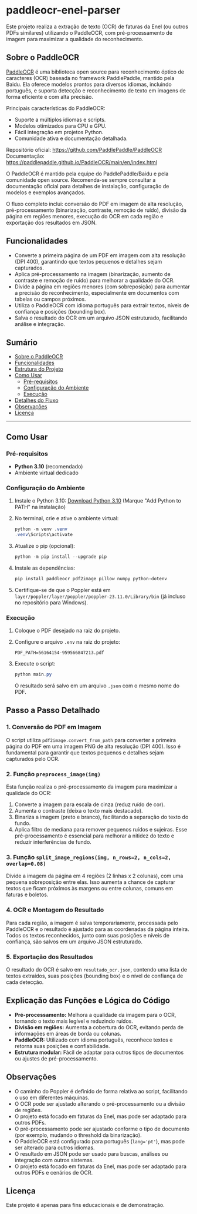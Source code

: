 # paddleocr-enel-parser

Este projeto realiza a extração de texto (OCR) de faturas da Enel (ou outros PDFs similares) utilizando o PaddleOCR, com pré-processamento de imagem para maximizar a qualidade do reconhecimento.

## Sobre o PaddleOCR

[PaddleOCR](https://paddlepaddle.github.io/PaddleOCR/main/en/index.html) é uma biblioteca open source para reconhecimento óptico de caracteres (OCR) baseada no framework PaddlePaddle, mantido pela Baidu. Ela oferece modelos prontos para diversos idiomas, incluindo português, e suporta detecção e reconhecimento de texto em imagens de forma eficiente e com alta precisão.

Principais características do PaddleOCR:
- Suporte a múltiplos idiomas e scripts.
- Modelos otimizados para CPU e GPU.
- Fácil integração em projetos Python.
- Comunidade ativa e documentação detalhada.

Repositório oficial: https://github.com/PaddlePaddle/PaddleOCR
Documentação: https://paddlepaddle.github.io/PaddleOCR/main/en/index.html

O PaddleOCR é mantido pela equipe do PaddlePaddle/Baidu e pela comunidade open source. Recomenda-se sempre consultar a documentação oficial para detalhes de instalação, configuração de modelos e exemplos avançados.

O fluxo completo inclui: conversão do PDF em imagem de alta resolução, pré-processamento (binarização, contraste, remoção de ruído), divisão da página em regiões menores, execução do OCR em cada região e exportação dos resultados em JSON.

## Funcionalidades
- Converte a primeira página de um PDF em imagem com alta resolução (DPI 400), garantindo que textos pequenos e detalhes sejam capturados.
- Aplica pré-processamento na imagem (binarização, aumento de contraste e remoção de ruído) para melhorar a qualidade do OCR.
- Divide a página em regiões menores (com sobreposição) para aumentar a precisão do reconhecimento, especialmente em documentos com tabelas ou campos próximos.
- Utiliza o PaddleOCR com idioma português para extrair textos, níveis de confiança e posições (bounding box).
- Salva o resultado do OCR em um arquivo JSON estruturado, facilitando análise e integração.

## Sumário

- [Sobre o PaddleOCR](#sobre-o-paddleocr)
- [Funcionalidades](#funcionalidades)
- [Estrutura do Projeto](#estrutura-do-projeto)
- [Como Usar](#como-usar)
  - [Pré-requisitos](#pré-requisitos)
  - [Configuração do Ambiente](#configuração-do-ambiente)
  - [Execução](#execução)
- [Detalhes do Fluxo](#detalhes-do-fluxo)
- [Observações](#observações)
- [Licença](#licença)

---

## Como Usar

### Pré-requisitos

- **Python 3.10** (recomendado)
- Ambiente virtual dedicado

### Configuração do Ambiente

1. Instale o Python 3.10:
   [Download Python 3.10](https://www.python.org/downloads/release/python-3100/)
   (Marque "Add Python to PATH" na instalação)

2. No terminal, crie e ative o ambiente virtual:
   ```powershell
   python -m venv .venv
   .venv\Scripts\activate
   ```

3. Atualize o pip (opcional):
   ```powershell
   python -m pip install --upgrade pip
   ```

4. Instale as dependências:
   ```powershell
   pip install paddleocr pdf2image pillow numpy python-dotenv
   ```

5. Certifique-se de que o Poppler está em `layer/poppler/layer/poppler/poppler-23.11.0/Library/bin` (já incluso no repositório para Windows).

### Execução

1. Coloque o PDF desejado na raiz do projeto.
2. Configure o arquivo `.env` na raiz do projeto:
   ```
   PDF_PATH=56164154-959566847213.pdf
   ```

3. Execute o script:
   ```powershell
   python main.py
   ```
   O resultado será salvo em um arquivo `.json` com o mesmo nome do PDF.

## Passo a Passo Detalhado

### 1. Conversão do PDF em Imagem
O script utiliza `pdf2image.convert_from_path` para converter a primeira página do PDF em uma imagem PNG de alta resolução (DPI 400). Isso é fundamental para garantir que textos pequenos e detalhes sejam capturados pelo OCR.

### 2. Função `preprocess_image(img)`
Esta função realiza o pré-processamento da imagem para maximizar a qualidade do OCR:
1. Converte a imagem para escala de cinza (reduz ruído de cor).
2. Aumenta o contraste (deixa o texto mais destacado).
3. Binariza a imagem (preto e branco), facilitando a separação do texto do fundo.
4. Aplica filtro de mediana para remover pequenos ruídos e sujeiras.
Esse pré-processamento é essencial para melhorar a nitidez do texto e reduzir interferências de fundo.

### 3. Função `split_image_regions(img, n_rows=2, n_cols=2, overlap=0.08)`
Divide a imagem da página em 4 regiões (2 linhas x 2 colunas), com uma pequena sobreposição entre elas. Isso aumenta a chance de capturar textos que ficam próximos às margens ou entre colunas, comuns em faturas e boletos.

### 4. OCR e Montagem do Resultado
Para cada região, a imagem é salva temporariamente, processada pelo PaddleOCR e o resultado é ajustado para as coordenadas da página inteira. Todos os textos reconhecidos, junto com suas posições e níveis de confiança, são salvos em um arquivo JSON estruturado.

### 5. Exportação dos Resultados
O resultado do OCR é salvo em `resultado_ocr.json`, contendo uma lista de textos extraídos, suas posições (bounding box) e o nível de confiança de cada detecção.

## Explicação das Funções e Lógica do Código

- **Pré-processamento:** Melhora a qualidade da imagem para o OCR, tornando o texto mais legível e reduzindo ruídos.
- **Divisão em regiões:** Aumenta a cobertura do OCR, evitando perda de informações em áreas de borda ou colunas.
- **PaddleOCR:** Utilizado com idioma português, reconhece textos e retorna suas posições e confiabilidade.
- **Estrutura modular:** Fácil de adaptar para outros tipos de documentos ou ajustes de pré-processamento.

## Observações
- O caminho do Poppler é definido de forma relativa ao script, facilitando o uso em diferentes máquinas.
- O OCR pode ser ajustado alterando o pré-processamento ou a divisão de regiões.
- O projeto está focado em faturas da Enel, mas pode ser adaptado para outros PDFs.
- O pré-processamento pode ser ajustado conforme o tipo de documento (por exemplo, mudando o threshold da binarização).
- O PaddleOCR está configurado para português (`lang='pt'`), mas pode ser alterado para outros idiomas.
- O resultado em JSON pode ser usado para buscas, análises ou integração com outros sistemas.
- O projeto está focado em faturas da Enel, mas pode ser adaptado para outros PDFs e cenários de OCR.

## Licença
Este projeto é apenas para fins educacionais e de demonstração.

